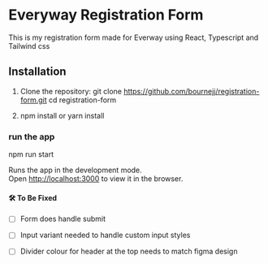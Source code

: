 # Everyway Registration Form

This is my registration form made for Everway using React, Typescript and Tailwind css

## Installation

1. Clone the repository:
   git clone https://github.com/bournejj/registration-form.git
   cd registration-form

2. npm install 
   or 
   yarn install

### run the app

npm run start

Runs the app in the development mode.\
Open [http://localhost:3000](http://localhost:3000) to view it in the browser.

#### 🛠️ To Be Fixed


- [ ] Form does handle submit 
- [ ] Input variant needed to handle custom input styles
- [ ] Divider colour for header at the top needs to match figma design 







